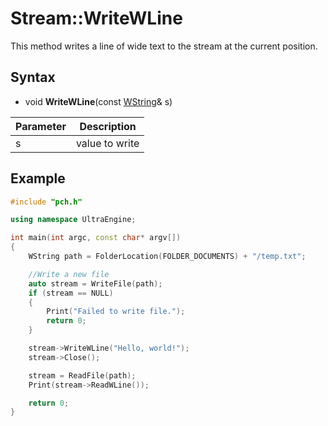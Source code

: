 # Stream::WriteWLine #
This method writes a line of wide text to the stream at the current position.

## Syntax ##
- void **WriteWLine**(const [WString](WString.md)& s)

| Parameter | Description |
| --- | --- |
| s | value to write |

## Example

```c++
#include "pch.h"

using namespace UltraEngine;

int main(int argc, const char* argv[])
{
	WString path = FolderLocation(FOLDER_DOCUMENTS) + "/temp.txt";

	//Write a new file
	auto stream = WriteFile(path);
	if (stream == NULL)
	{
		Print("Failed to write file.");
		return 0;
	}

	stream->WriteWLine("Hello, world!");
	stream->Close();

	stream = ReadFile(path);
	Print(stream->ReadWLine());

	return 0;
}
```
